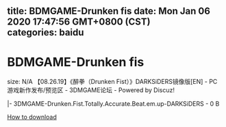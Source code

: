 
title: BDMGAME-Drunken fis
date: Mon Jan 06 2020 17:47:56 GMT+0800 (CST)    
categories: baidu
---

# BDMGAME-Drunken fis
size: N/A
 【08.26.19】《醉拳（Drunken Fist）》DARKSiDERS镜像版[EN] - PC游戏新作发布/预览区 - 3DMGAME论坛 - Powered by Discuz!
 
|- 3DMGAME-Drunken.Fist.Totally.Accurate.Beat.em.up-DARKSiDERS - 0 B

[How to download](https://bpcam.bemobtrk.com/go/2ceec3aa-1ca2-46d6-b9ff-aaa5c184517c?jno=1137)